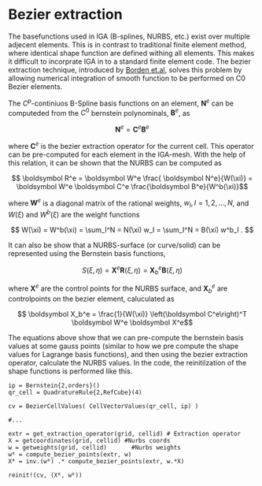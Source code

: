 # Bezier extraction

The basefunctions used in IGA (B-splines, NURBS, etc.) exist over multiple adjecent elements. This is in contrast to traditional finite element method, where identical shape function are defined withing all elements. This makes it difficult to incorprate IGA in to a standard finite element code. The bezier extraction technique, introduced by [Borden et.al](https://doi.org/10.1002/nme.2968), solves this problem by allowing numerical integration of smooth function to be performed on C0 Bezier elements.

The $C^p$-continiuos B-Spline basis functions on an element, $\boldsymbol N^e$ can be computeded from the $C^0$ bernstein polynominals, $\boldsymbol B^e$, as

```math
    \boldsymbol N^e = \boldsymbol C^e \boldsymbol B^e
```

where $\boldsymbol C^e$ is the bezier extraction operator for the current cell. This operator can be pre-computed for each element in the IGA-mesh. With the help of this relation, it can be shown that the NURBS can be computed as 

```math
    \boldsymbol R^e = \boldsymbol W^e \frac{ \boldsymbol N^e}{W(\xi)} = \boldsymbol W^e \boldsymbol C^e \frac{\boldsymbol B^e}{W^b(\xi)}
```

where $\boldsymbol W^e$ is a diagonal matrix of the rational weights, $w_I, I = 1,2,\dots,N$, and $W(\xi)$ and $W^b(\xi)$ are the weight functions 

```math
    W(\xi) = W^b(\xi) = \sum_I^N = N(\xi)  w_I = \sum_I^N = B(\xi)  w^b_I . 
```

It can also be show that a NURBS-surface (or curve/solid) can be represented using the Bernstein basis functions,

```math
    S(\xi, \eta) = \boldsymbol X^e \boldsymbol R(\xi, \eta) = \boldsymbol X_b^e \boldsymbol B(\xi, \eta)
```

where $\boldsymbol X^e$ are the control points for the NURBS surface, and $\boldsymbol X_b^e$ are controlpoints on the bezier element, caluculated as 

```math
    \boldsymbol X_b^e = \frac{1}{W(\xi)} \left(\boldsymbol C^e\right)^T \boldsymbol W^e \boldsymbol X^e
```

The equations above show that we can pre-compute the bernstein basis values at some gauss points (similar to how we pre compute the shape values for Lagrange basis functions), and then using the bezier extraction operator, calculate the NURBS values. In the code, the reinitilzation of the shape functions is performed like this.

```@example
ip = Bernstein{2,orders}()
qr_cell = QuadratureRule{2,RefCube}(4)

cv = BezierCellValues( CellVectorValues(qr_cell, ip) )

#...

extr = get_extraction_operator(grid, cellid) # Extraction operator
X = getcoordinates(grid, cellid) #Nurbs coords
w = getweights(grid, cellid)       #Nurbs weights
wᴮ = compute_bezier_points(extr, w)
Xᴮ = inv.(wᴮ) .* compute_bezier_points(extr, w.*X)

reinit!(cv, (Xᴮ, wᴮ))
```